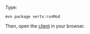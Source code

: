 Type:

```
mvn package vertx:runMod
```

Then, open the [client](http://jsbin.com/cazuha/1/watch?js,console) in your browser.